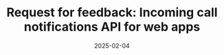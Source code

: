 ---
layout: article.njk
title: "Request for feedback: Incoming call notifications API for web apps "
tags: article
date: 2025-02-04
excerpt: "The Edge web platform team is proposing an extension to the Notification API that lets developers create incoming call notifications for web apps. We would love to hear your feedback on this proposal."
thumbnail: "https://pub-d00f534024b04d0e8036586fc78a41fa.r2.dev/sites/33/2025/02/hello-world-notification.png"
altText: "Mockup of a basic notification popup"
external: https://blogs.windows.com/msedgedev/2025/02/04/request-for-feedback-incoming-call-notifications-api/
---
